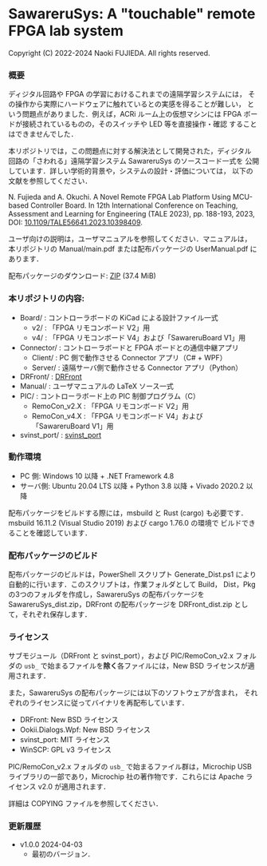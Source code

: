 SawareruSys: A "touchable" remote FPGA lab system
=================================================
Copyright (C) 2022-2024 Naoki FUJIEDA. All rights reserved.

### 概要

ディジタル回路や FPGA の学習におけるこれまでの遠隔学習システムには，
その操作から実際にハードウェアに触れているとの実感を得ることが難しい，
という問題点がありました．例えば，ACRi ルーム上の仮想マシンには FPGA
ボードが接続されているものの，そのスイッチや LED 等を直接操作・確認
することはできませんでした．

本リポジトリでは，この問題点に対する解決法として開発された，ディジタル
回路の「さわれる」遠隔学習システム SawareruSys のソースコード一式を
公開しています．詳しい学術的背景や，システムの設計・評価については，
以下の文献を参照してください．

N. Fujieda and A. Okuchi. A Novel Remote FPGA Lab Platform Using
MCU-based Controller Board. In 12th International Conference on
Teaching, Assessment and Learning for Engineering (TALE 2023),
pp. 188-193, 2023, DOI: <a href="https://doi.org/10.1109/TALE56641.2023.10398409">
10.1109/TALE56641.2023.10398409</a>.

ユーザ向けの説明は，ユーザマニュアルを参照してください．マニュアルは，
本リポジトリの Manual/main.pdf または配布パッケージの UserManual.pdf
にあります．

配布パッケージのダウンロード:
<a href="https://aitech.ac.jp/~dslab/nf/SawareruSys/SawareruSys_dist_v1_0_0.zip">
ZIP</a> (37.4 MiB)

### 本リポジトリの内容:
- Board/         : コントローラボードの KiCad による設計ファイル一式
  - v2/          : 「FPGA リモコンボード V2」用
  - v4/          : 「FPGA リモコンボード V4」および「SawareruBoard V1」用
- Connector/     : コントローラボードと FPGA ボードとの通信中継アプリ
  - Client/      : PC 側で動作させる Connector アプリ（C# + WPF）
  - Server/      : 遠隔サーバ側で動作させる Connector アプリ（Python）
- DRFront/       : <a href="https://github.com/nfproc/DRFront">DRFront</a>
- Manual/        : ユーザマニュアルの LaTeX ソース一式
- PIC/           : コントローラボード上の PIC 制御プログラム（C）
  - RemoCon_v2.X : 「FPGA リモコンボード V2」用
  - RemoCon_v4.X : 「FPGA リモコンボード V4」および「SawareruBoard V1」用
- svinst_port/   : <a href="https://github.com/nfproc/svinst_port">svinst_port</a>

### 動作環境
- PC 側: Windows 10 以降 + .NET Framework 4.8
- サーバ側: Ubuntu 20.04 LTS 以降 + Python 3.8 以降 + Vivado 2020.2 以降

配布パッケージをビルドする際には，msbuild と Rust (cargo) も必要です．
msbuild 16.11.2 (Visual Studio 2019) および cargo 1.76.0 の環境で
ビルドできることを確認しています．

### 配布パッケージのビルド
配布パッケージのビルドは，PowerShell スクリプト Generate_Dist.ps1
により自動的に行います．このスクリプトは，作業フォルダとして Build，
Dist，Pkg の3つのフォルダを作成し，SawareruSys の配布パッケージを
SawareruSys_dist.zip，DRFront の配布パッケージを DRFront_dist.zip
として，それぞれ保存します．

### ライセンス
サブモジュール（DRFront と svinst_port），および PIC/RemoCon_v2.x
フォルダの `usb_` で始まるファイルを**除く**各ファイルには，New BSD
ライセンスが適用されます．

また，SawareruSys の配布パッケージには以下のソフトウェアが含まれ，
それぞれのライセンスに従ってバイナリを再配布しています．
- DRFront: New BSD ライセンス
- Ookii.Dialogs.Wpf: New BSD ライセンス
- svinst_port: MIT ライセンス
- WinSCP: GPL v3 ライセンス

PIC/RemoCon_v2.x フォルダの `usb_` で始まるファイル群は，Microchip
USB ライブラリの一部であり，Microchip 社の著作物です．これらには
Apache ライセンス v2.0 が適用されます．

詳細は COPYING ファイルを参照してください．

### 更新履歴
- v1.0.0 2024-04-03
  - 最初のバージョン．